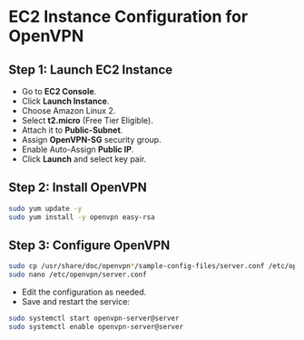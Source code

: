 # EC2 Instance Configuration for OpenVPN

## **Step 1: Launch EC2 Instance**
- Go to **EC2 Console**.
- Click **Launch Instance**.
- Choose Amazon Linux 2.
- Select **t2.micro** (Free Tier Eligible).
- Attach it to **Public-Subnet**.
- Assign **OpenVPN-SG** security group.
- Enable Auto-Assign **Public IP**.
- Click **Launch** and select key pair.

## **Step 2: Install OpenVPN**
```bash
sudo yum update -y
sudo yum install -y openvpn easy-rsa
```

## **Step 3: Configure OpenVPN**
```bash
sudo cp /usr/share/doc/openvpn*/sample-config-files/server.conf /etc/openvpn/
sudo nano /etc/openvpn/server.conf
```
- Edit the configuration as needed.
- Save and restart the service:
```bash
sudo systemctl start openvpn-server@server
sudo systemctl enable openvpn-server@server
```